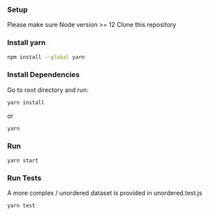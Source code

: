 ### Setup
Please make sure Node version >= 12
Clone this repository

### Install yarn
```sh
npm install --global yarn
```

### Install Dependencies
Go to root directory and run:
```sh
yarn install
```
or 
```sh
yarn
```

### Run
```
yarn start
```

### Run Tests
A more complex / unordered dataset is provided in unordered.test.js
```sh
yarn test
```